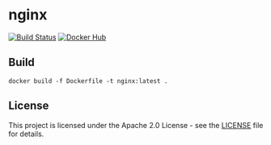 # nginx

[![Build Status](https://drone.owncloud.com/api/badges/owncloud-ops/nginx/status.svg)](https://drone.owncloud.com/owncloud-ops/nginx/)
[![Docker Hub](https://img.shields.io/badge/docker-latest-blue.svg?logo=docker&logoColor=white)](https://hub.docker.com/r/owncloudops/nginx)

## Build

```Shell
docker build -f Dockerfile -t nginx:latest .
```

## License

This project is licensed under the Apache 2.0 License - see the [LICENSE](https://github.com/owncloud-ops/nginx/blob/master/LICENSE) file for details.
